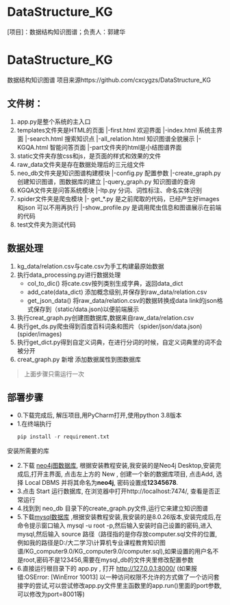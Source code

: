 # DataStructure_KG
[项目]：数据结构知识图谱；负责人：郭建华
# DataStructure_KG
数据结构知识图谱
项目来源https://github.com/cxcygzs/DataStructure_KG

## 文件树：
1) app.py是整个系统的主入口
2) templates文件夹是HTML的页面
     |-first.html 欢迎界面
     |-index.html 系统主界面
     |-search.html 搜索知识点
     |-all_relation.html 知识图谱全貌展示
     |-KGQA.html 智能问答页面
     |-part文件夹的html是小结图谱界面
3) static文件夹存放css和js，是页面的样式和效果的文件
4) raw_data文件夹是存在数据处理后的三元组文件
5) neo_db文件夹是知识图谱构建模块
     |-config.py 配置参数
     |-create_graph.py 创建知识图谱，图数据库的建立
     |-query_graph.py 知识图谱的查询
6) KGQA文件夹是问答系统模块
     |-ltp.py 分词、词性标注、命名实体识别
7) spider文件夹是爬虫模块
     |- get_*.py 是之前爬取的代码，已经产生好images和json 可以不用再执行
     |-show_profile.py 是调用爬虫信息和图谱展示在前端的代码
8) test文件夹为测试代码

## 数据处理
1. kg_data/relation.csv与cate.csv为手工构建最原始数据
2. 执行data_processing.py进行数据处理
    - col_to_dic() 将cate.csv按列类别生成字典，返回data_dict
    - add_cate(data_dict) 添加概念级别,并保存到raw_data/relation.csv
    - get_json_data() 将raw_data/relation.csv的数据转换成data link的json格式保存到（static/data.json)以便前端展示
2. 执行creat_graph.py创建图数据库,数据来自raw_data/relation.csv
4. 执行get_ds.py爬虫得到百度百科词条和图片（spider/json/data.json)(spider/images)
5. 执行get_dict.py得到自定义词典，在进行分词的时候，自定义词典里的词不会被分开
6. creat_graph.py 新增 添加数据属性到图数据库
> 上面步骤只需运行一次

## 部署步骤
* 0.下载完成后, 解压项目,用PyCharm打开,使用python 3.8版本
* 1.在终端执行 
  ```python
  pip install -r requirement.txt 
  ```
安装所需要的库
* 2.下载 [neo4j图数据库]( https://blog.csdn.net/littlexmj/article/details/119458370), 根据安装教程安装,我安装的是Neo4j Desktop,安装完成后,打开主界面, 点击左上方的 New , 创建一个新的数据库项目, 点击Add, 选择 Local DBMS 并将其命名为**neo4j**, 密码设置成**12345678**.
* 3.点击 Start 运行数据库, 在浏览器中打开http://localhost:7474/, 查看是否正常运行
* 4.找到到 neo_db 目录下的create_graph.py文件,运行它来建立知识图谱
* 5.下载[mysql数据库]( https://blog.csdn.net/maoziyang1996/article/details/85334935) ,根据安装教程安装,我安装的是8.0.26版本,安装完成后,在命令提示窗口输入 mysql -u root -p,然后输入安装时自己设置的密码,进入mysql,然后输入 source 路径（路径指的是你存放computer.sql文件的位置,例如我的路径是D:/大二学习\计算机专业课程教育知识图谱/KG_computer9.0/KG_computer9.0/computer.sql),如果设置的用户名不是root,密码不是123456,需要在mysql_db的文件夹里修改配置参数
* 6.直接运行根目录下的 app.py , 打开 http://127.0.0.1:8000/ (如果报错:OSError: [WinError 10013] 以一种访问权限不允许的方式做了一个访问套接字的尝试,可以尝试修改app.py文件里主函数里的app.run()里面的port参数,可以修改为port=8001等)

